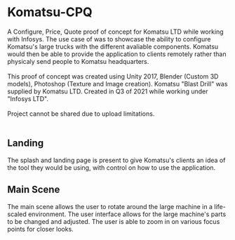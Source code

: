 # Komatsu-CPQ
A Configure, Price, Quote proof of concept for Komatsu LTD while working with Infosys. The use case of was to showcase the ability to configure Komatsu's large trucks with the different avaliable components. Komatsu would then be able to provide the application to clients remotely rather than physicaly send people to Komatsu headquarters. 
<br />
<br />
This proof of concept was created using Unity 2017, Blender (Custom 3D models), Photoshop (Texture and Image creation). Komatsu "Blast Drill" was supplied by Komatsu LTD. Created in Q3 of 2021 while working under "Infosys LTD".
<br />
<br />
Project cannot be shared due to upload limitations.
<br />
<br />
## Landing
The splash and landing page is present to give Komatsu's clients an idea of the tool they would be using, with control on how to use the application. 

## Main Scene
The main scene allows the user to rotate around the large machine in a life-scaled environment. The user interface allows for the large machine's parts to be changed and adjusted. The user is able to zoom in on various focus points for closer looks. 
